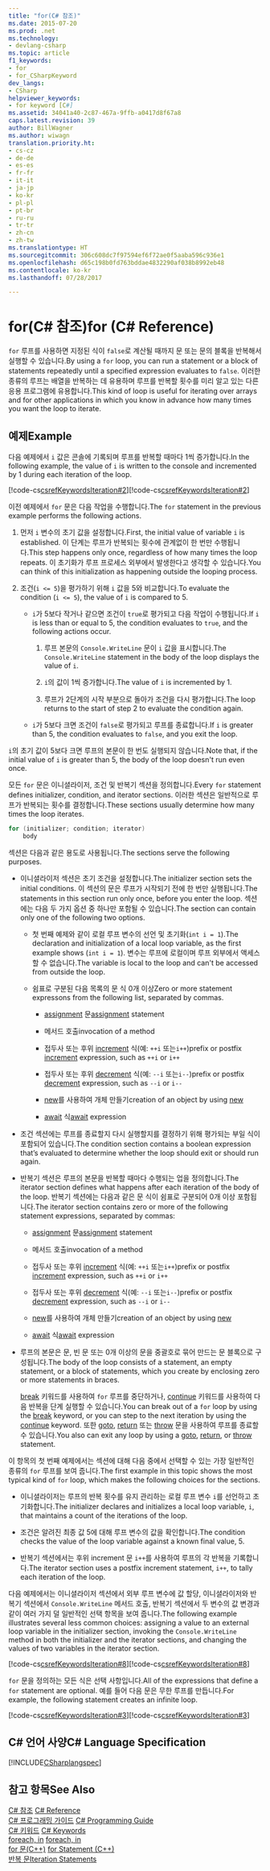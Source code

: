 ```yaml
---
title: "for(C# 참조)"
ms.date: 2015-07-20
ms.prod: .net
ms.technology:
- devlang-csharp
ms.topic: article
f1_keywords:
- for
- for_CSharpKeyword
dev_langs:
- CSharp
helpviewer_keywords:
- for keyword [C#]
ms.assetid: 34041a40-2c87-467a-9ffb-a0417d8f67a8
caps.latest.revision: 39
author: BillWagner
ms.author: wiwagn
translation.priority.ht:
- cs-cz
- de-de
- es-es
- fr-fr
- it-it
- ja-jp
- ko-kr
- pl-pl
- pt-br
- ru-ru
- tr-tr
- zh-cn
- zh-tw
ms.translationtype: HT
ms.sourcegitcommit: 306c608dc7f97594ef6f72ae0f5aaba596c936e1
ms.openlocfilehash: d65c198b0fd763bddae4832290af038b8992eb48
ms.contentlocale: ko-kr
ms.lasthandoff: 07/28/2017

---
```

# <a name="for-c-reference"></a><span data-ttu-id="5c2c1-102">for(C# 참조)</span><span class="sxs-lookup"><span data-stu-id="5c2c1-102">for (C# Reference)</span></span>
<span data-ttu-id="5c2c1-103">`for` 루프를 사용하면 지정된 식이 `false`로 계산될 때까지 문 또는 문의 블록을 반복해서 실행할 수 있습니다.</span><span class="sxs-lookup"><span data-stu-id="5c2c1-103">By using a `for` loop, you can run a statement or a block of statements repeatedly until a specified expression evaluates to `false`.</span></span> <span data-ttu-id="5c2c1-104">이러한 종류의 루프는 배열을 반복하는 데 유용하며 루프를 반복할 횟수를 미리 알고 있는 다른 응용 프로그램에 유용합니다.</span><span class="sxs-lookup"><span data-stu-id="5c2c1-104">This kind of loop is useful for iterating over arrays and for other applications in which you know in advance how many times you want the loop to iterate.</span></span>  
  
## <a name="example"></a><span data-ttu-id="5c2c1-105">예제</span><span class="sxs-lookup"><span data-stu-id="5c2c1-105">Example</span></span>  
 <span data-ttu-id="5c2c1-106">다음 예제에서 `i` 값은 콘솔에 기록되며 루프를 반복할 때마다 1씩 증가합니다.</span><span class="sxs-lookup"><span data-stu-id="5c2c1-106">In the following example, the value of `i` is written to the console and incremented by 1 during each iteration of the loop.</span></span>  
  
 <span data-ttu-id="5c2c1-107">[!code-cs[csrefKeywordsIteration#2](../../../csharp/language-reference/keywords/codesnippet/CSharp/for_1.cs)]</span><span class="sxs-lookup"><span data-stu-id="5c2c1-107">[!code-cs[csrefKeywordsIteration#2](../../../csharp/language-reference/keywords/codesnippet/CSharp/for_1.cs)]</span></span>  
  
 <span data-ttu-id="5c2c1-108">이전 예제에서 `for` 문은 다음 작업을 수행합니다.</span><span class="sxs-lookup"><span data-stu-id="5c2c1-108">The `for` statement in the previous example performs the following actions.</span></span>  
  
1.  <span data-ttu-id="5c2c1-109">먼저 `i` 변수의 초기 값을 설정합니다.</span><span class="sxs-lookup"><span data-stu-id="5c2c1-109">First, the initial value of variable `i` is established.</span></span> <span data-ttu-id="5c2c1-110">이 단계는 루프가 반복되는 횟수에 관계없이 한 번만 수행됩니다.</span><span class="sxs-lookup"><span data-stu-id="5c2c1-110">This step happens only once, regardless of how many times the loop repeats.</span></span> <span data-ttu-id="5c2c1-111">이 초기화가 루프 프로세스 외부에서 발생한다고 생각할 수 있습니다.</span><span class="sxs-lookup"><span data-stu-id="5c2c1-111">You can think of this initialization as happening outside the looping process.</span></span>  
  
2.  <span data-ttu-id="5c2c1-112">조건(`i <= 5`)을 평가하기 위해 `i` 값을 5와 비교합니다.</span><span class="sxs-lookup"><span data-stu-id="5c2c1-112">To evaluate the condition (`i <= 5`), the value of `i` is compared to 5.</span></span>  
  
    -   <span data-ttu-id="5c2c1-113">`i`가 5보다 작거나 같으면 조건이 `true`로 평가되고 다음 작업이 수행됩니다.</span><span class="sxs-lookup"><span data-stu-id="5c2c1-113">If `i` is less than or equal to 5, the condition evaluates to `true`, and the following actions occur.</span></span>  
  
        1.  <span data-ttu-id="5c2c1-114">루프 본문의 `Console.WriteLine` 문이 `i` 값을 표시합니다.</span><span class="sxs-lookup"><span data-stu-id="5c2c1-114">The `Console.WriteLine` statement in the body of the loop displays the value of `i`.</span></span>  
  
        2.  <span data-ttu-id="5c2c1-115">`i`의 값이 1씩 증가합니다.</span><span class="sxs-lookup"><span data-stu-id="5c2c1-115">The value of `i` is incremented by 1.</span></span>  
  
        3.  <span data-ttu-id="5c2c1-116">루프가 2단계의 시작 부분으로 돌아가 조건을 다시 평가합니다.</span><span class="sxs-lookup"><span data-stu-id="5c2c1-116">The loop returns to the start of step 2 to evaluate the condition again.</span></span>  
  
    -   <span data-ttu-id="5c2c1-117">`i`가 5보다 크면 조건이 `false`로 평가되고 루프를 종료합니다.</span><span class="sxs-lookup"><span data-stu-id="5c2c1-117">If `i` is greater than 5, the condition evaluates to `false`, and you exit the loop.</span></span>  
  
 <span data-ttu-id="5c2c1-118">`i`의 초기 값이 5보다 크면 루프의 본문이 한 번도 실행되지 않습니다.</span><span class="sxs-lookup"><span data-stu-id="5c2c1-118">Note that, if the initial value of `i` is greater than 5, the body of the loop doesn't run even once.</span></span>  
  
 <span data-ttu-id="5c2c1-119">모든 `for` 문은 이니셜라이저, 조건 및 반복기 섹션을 정의합니다.</span><span class="sxs-lookup"><span data-stu-id="5c2c1-119">Every `for` statement defines initializer, condition, and iterator sections.</span></span> <span data-ttu-id="5c2c1-120">이러한 섹션은 일반적으로 루프가 반복되는 횟수를 결정합니다.</span><span class="sxs-lookup"><span data-stu-id="5c2c1-120">These sections usually determine how many times the loop iterates.</span></span>  
  
```csharp  
for (initializer; condition; iterator)  
    body  
```  
  
 <span data-ttu-id="5c2c1-121">섹션은 다음과 같은 용도로 사용됩니다.</span><span class="sxs-lookup"><span data-stu-id="5c2c1-121">The sections serve the following purposes.</span></span>  
  
-   <span data-ttu-id="5c2c1-122">이니셜라이저 섹션은 초기 조건을 설정합니다.</span><span class="sxs-lookup"><span data-stu-id="5c2c1-122">The initializer section sets the initial conditions.</span></span> <span data-ttu-id="5c2c1-123">이 섹션의 문은 루프가 시작되기 전에 한 번만 실행됩니다.</span><span class="sxs-lookup"><span data-stu-id="5c2c1-123">The statements in this section run only once, before you enter the loop.</span></span> <span data-ttu-id="5c2c1-124">섹션에는 다음 두 가지 옵션 중 하나만 포함될 수 있습니다.</span><span class="sxs-lookup"><span data-stu-id="5c2c1-124">The section can contain only one of the following two options.</span></span>  
  
    -   <span data-ttu-id="5c2c1-125">첫 번째 예제와 같이 로컬 루프 변수의 선언 및 초기화(`int i = 1`).</span><span class="sxs-lookup"><span data-stu-id="5c2c1-125">The declaration and initialization of a local loop variable, as the first example shows (`int i = 1`).</span></span> <span data-ttu-id="5c2c1-126">변수는 루프에 로컬이며 루프 외부에서 액세스할 수 없습니다.</span><span class="sxs-lookup"><span data-stu-id="5c2c1-126">The variable is local to the loop and can't be accessed from outside the loop.</span></span>  
  
    -   <span data-ttu-id="5c2c1-127">쉼표로 구분된 다음 목록의 문 식 0개 이상</span><span class="sxs-lookup"><span data-stu-id="5c2c1-127">Zero or more statement expressons from the following list, separated by commas.</span></span>  
  
        -   <span data-ttu-id="5c2c1-128">[assignment](../../../csharp/language-reference/operators/assignment-operator.md) 문</span><span class="sxs-lookup"><span data-stu-id="5c2c1-128">[assignment](../../../csharp/language-reference/operators/assignment-operator.md) statement</span></span>  
  
        -   <span data-ttu-id="5c2c1-129">메서드 호출</span><span class="sxs-lookup"><span data-stu-id="5c2c1-129">invocation of a method</span></span>  
  
        -   <span data-ttu-id="5c2c1-130">접두사 또는 후위 [increment](../../../csharp/language-reference/operators/increment-operator.md) 식(예: `++i` 또는`i++`)</span><span class="sxs-lookup"><span data-stu-id="5c2c1-130">prefix or postfix [increment](../../../csharp/language-reference/operators/increment-operator.md) expression, such as `++i` or `i++`</span></span>  
  
        -   <span data-ttu-id="5c2c1-131">접두사 또는 후위 [decrement](../../../csharp/language-reference/operators/decrement-operator.md) 식(예: `--i` 또는`i--`)</span><span class="sxs-lookup"><span data-stu-id="5c2c1-131">prefix or postfix [decrement](../../../csharp/language-reference/operators/decrement-operator.md) expression, such as `--i` or `i--`</span></span>  
  
        -   <span data-ttu-id="5c2c1-132">[new](../../../csharp/language-reference/keywords/new-operator.md)를 사용하여 개체 만들기</span><span class="sxs-lookup"><span data-stu-id="5c2c1-132">creation of an object by using [new](../../../csharp/language-reference/keywords/new-operator.md)</span></span>  
  
        -   <span data-ttu-id="5c2c1-133">[await](../../../csharp/language-reference/keywords/await.md) 식</span><span class="sxs-lookup"><span data-stu-id="5c2c1-133">[await](../../../csharp/language-reference/keywords/await.md) expression</span></span>  
  
-   <span data-ttu-id="5c2c1-134">조건 섹션에는 루프를 종료할지 다시 실행할지를 결정하기 위해 평가되는 부일 식이 포함되어 있습니다.</span><span class="sxs-lookup"><span data-stu-id="5c2c1-134">The condition section contains a boolean expression that’s evaluated to determine whether the loop should exit or should run again.</span></span>  
  
-   <span data-ttu-id="5c2c1-135">반복기 섹션은 루프의 본문을 반복할 때마다 수행되는 업을 정의합니다.</span><span class="sxs-lookup"><span data-stu-id="5c2c1-135">The iterator section defines what happens after each iteration of the body of the loop.</span></span> <span data-ttu-id="5c2c1-136">반복기 섹션에는 다음과 같은 문 식이 쉼표로 구분되어 0개 이상 포함됩니다.</span><span class="sxs-lookup"><span data-stu-id="5c2c1-136">The iterator section contains zero or more of the following statement expressions, separated by commas:</span></span>  
  
    -   <span data-ttu-id="5c2c1-137">[assignment](../../../csharp/language-reference/operators/assignment-operator.md) 문</span><span class="sxs-lookup"><span data-stu-id="5c2c1-137">[assignment](../../../csharp/language-reference/operators/assignment-operator.md) statement</span></span>  
  
    -   <span data-ttu-id="5c2c1-138">메서드 호출</span><span class="sxs-lookup"><span data-stu-id="5c2c1-138">invocation of a method</span></span>  
  
    -   <span data-ttu-id="5c2c1-139">접두사 또는 후위 [increment](../../../csharp/language-reference/operators/increment-operator.md) 식(예: `++i` 또는`i++`)</span><span class="sxs-lookup"><span data-stu-id="5c2c1-139">prefix or postfix [increment](../../../csharp/language-reference/operators/increment-operator.md) expression, such as `++i` or `i++`</span></span>  
  
    -   <span data-ttu-id="5c2c1-140">접두사 또는 후위 [decrement](../../../csharp/language-reference/operators/decrement-operator.md) 식(예: `--i` 또는`i--`)</span><span class="sxs-lookup"><span data-stu-id="5c2c1-140">prefix or postfix [decrement](../../../csharp/language-reference/operators/decrement-operator.md) expression, such as `--i` or `i--`</span></span>  
  
    -   <span data-ttu-id="5c2c1-141">[new](../../../csharp/language-reference/keywords/new-operator.md)를 사용하여 개체 만들기</span><span class="sxs-lookup"><span data-stu-id="5c2c1-141">creation of an object by using [new](../../../csharp/language-reference/keywords/new-operator.md)</span></span>  
  
    -   <span data-ttu-id="5c2c1-142">[await](../../../csharp/language-reference/keywords/await.md) 식</span><span class="sxs-lookup"><span data-stu-id="5c2c1-142">[await](../../../csharp/language-reference/keywords/await.md) expression</span></span>  
  
-   <span data-ttu-id="5c2c1-143">루프의 본문은 문, 빈 문 또는 0개 이상의 문을 중괄호로 묶어 만드는 문 블록으로 구성됩니다.</span><span class="sxs-lookup"><span data-stu-id="5c2c1-143">The body of the loop consists of a statement, an empty statement, or a block of statements, which you create by enclosing zero or more statements in braces.</span></span>  
  
     <span data-ttu-id="5c2c1-144">[break](../../../csharp/language-reference/keywords/break.md) 키워드를 사용하여 `for` 루프를 중단하거나, [continue](../../../csharp/language-reference/keywords/continue.md) 키워드를 사용하여 다음 반복을 단계 실행할 수 있습니다.</span><span class="sxs-lookup"><span data-stu-id="5c2c1-144">You can break out of a `for` loop by using the [break](../../../csharp/language-reference/keywords/break.md) keyword, or you can step to the next iteration by using the [continue](../../../csharp/language-reference/keywords/continue.md) keyword.</span></span> <span data-ttu-id="5c2c1-145">또한 [goto](../../../csharp/language-reference/keywords/goto.md), [return](../../../csharp/language-reference/keywords/return.md) 또는 [throw](../../../csharp/language-reference/keywords/throw.md) 문을 사용하여 루프를 종료할 수 있습니다.</span><span class="sxs-lookup"><span data-stu-id="5c2c1-145">You also can exit any loop by using a [goto](../../../csharp/language-reference/keywords/goto.md), [return](../../../csharp/language-reference/keywords/return.md), or [throw](../../../csharp/language-reference/keywords/throw.md) statement.</span></span>  
  
 <span data-ttu-id="5c2c1-146">이 항목의 첫 번째 예제에서는 섹션에 대해 다음 중에서 선택할 수 있는 가장 일반적인 종류의 `for` 루프를 보여 줍니다.</span><span class="sxs-lookup"><span data-stu-id="5c2c1-146">The first example in this topic shows the most typical kind of `for` loop, which makes the following choices for the sections.</span></span>  
  
-   <span data-ttu-id="5c2c1-147">이니셜라이저는 루프의 반복 횟수를 유지 관리하는 로컬 루프 변수 `i`를 선언하고 초기화합니다.</span><span class="sxs-lookup"><span data-stu-id="5c2c1-147">The initializer declares and initializes a local loop variable, `i`, that maintains a count of the iterations of the loop.</span></span>  
  
-   <span data-ttu-id="5c2c1-148">조건은 알려진 최종 값 5에 대해 루프 변수의 값을 확인합니다.</span><span class="sxs-lookup"><span data-stu-id="5c2c1-148">The condition checks the value of the loop variable against a known final value, 5.</span></span>  
  
-   <span data-ttu-id="5c2c1-149">반복기 섹션에서는 후위 increment 문 `i++`를 사용하여 루프의 각 반복을 기록합니다.</span><span class="sxs-lookup"><span data-stu-id="5c2c1-149">The iterator section uses a postfix increment statement, `i++`, to tally each iteration of the loop.</span></span>  
  
 <span data-ttu-id="5c2c1-150">다음 예제에서는 이니셜라이저 섹션에서 외부 루프 변수에 값 할당, 이니셜라이저와 반복기 섹션에서 `Console.WriteLine` 메서드 호출, 반복기 섹션에서 두 변수의 값 변경과 같이 여러 가지 덜 일반적인 선택 항목을 보여 줍니다.</span><span class="sxs-lookup"><span data-stu-id="5c2c1-150">The following example illustrates several less common choices: assigning a value to an external loop variable in the initializer section,  invoking the `Console.WriteLine` method in both the initializer and the iterator sections, and changing the values of two variables in the iterator section.</span></span>  
  
 <span data-ttu-id="5c2c1-151">[!code-cs[csrefKeywordsIteration#8](../../../csharp/language-reference/keywords/codesnippet/CSharp/for_2.cs)]</span><span class="sxs-lookup"><span data-stu-id="5c2c1-151">[!code-cs[csrefKeywordsIteration#8](../../../csharp/language-reference/keywords/codesnippet/CSharp/for_2.cs)]</span></span>  
  
 <span data-ttu-id="5c2c1-152">`for` 문을 정의하는 모든 식은 선택 사항입니다.</span><span class="sxs-lookup"><span data-stu-id="5c2c1-152">All of the expressions that define a `for` statement are optional.</span></span> <span data-ttu-id="5c2c1-153">예를 들어 다음 문은 무한 루프를 만듭니다.</span><span class="sxs-lookup"><span data-stu-id="5c2c1-153">For example, the following statement creates an infinite loop.</span></span>  
  
 <span data-ttu-id="5c2c1-154">[!code-cs[csrefKeywordsIteration#3](../../../csharp/language-reference/keywords/codesnippet/CSharp/for_3.cs)]</span><span class="sxs-lookup"><span data-stu-id="5c2c1-154">[!code-cs[csrefKeywordsIteration#3](../../../csharp/language-reference/keywords/codesnippet/CSharp/for_3.cs)]</span></span>  
  
## <a name="c-language-specification"></a><span data-ttu-id="5c2c1-155">C# 언어 사양</span><span class="sxs-lookup"><span data-stu-id="5c2c1-155">C# Language Specification</span></span>  
 [!INCLUDE[CSharplangspec](~/includes/csharplangspec-md.md)]  
  
## <a name="see-also"></a><span data-ttu-id="5c2c1-156">참고 항목</span><span class="sxs-lookup"><span data-stu-id="5c2c1-156">See Also</span></span>  
 <span data-ttu-id="5c2c1-157">[C# 참조](../../../csharp/language-reference/index.md) </span><span class="sxs-lookup"><span data-stu-id="5c2c1-157">[C# Reference](../../../csharp/language-reference/index.md) </span></span>  
 <span data-ttu-id="5c2c1-158">[C# 프로그래밍 가이드](../../../csharp/programming-guide/index.md) </span><span class="sxs-lookup"><span data-stu-id="5c2c1-158">[C# Programming Guide](../../../csharp/programming-guide/index.md) </span></span>  
 <span data-ttu-id="5c2c1-159">[C# 키워드](../../../csharp/language-reference/keywords/index.md) </span><span class="sxs-lookup"><span data-stu-id="5c2c1-159">[C# Keywords](../../../csharp/language-reference/keywords/index.md) </span></span>  
 <span data-ttu-id="5c2c1-160">[foreach, in](../../../csharp/language-reference/keywords/foreach-in.md) </span><span class="sxs-lookup"><span data-stu-id="5c2c1-160">[foreach, in](../../../csharp/language-reference/keywords/foreach-in.md) </span></span>  
 <span data-ttu-id="5c2c1-161">[for 문(C++)](/cpp/cpp/for-statement-cpp) </span><span class="sxs-lookup"><span data-stu-id="5c2c1-161">[for Statement (C++)](/cpp/cpp/for-statement-cpp) </span></span>  
 [<span data-ttu-id="5c2c1-162">반복 문</span><span class="sxs-lookup"><span data-stu-id="5c2c1-162">Iteration Statements</span></span>](../../../csharp/language-reference/keywords/iteration-statements.md)

